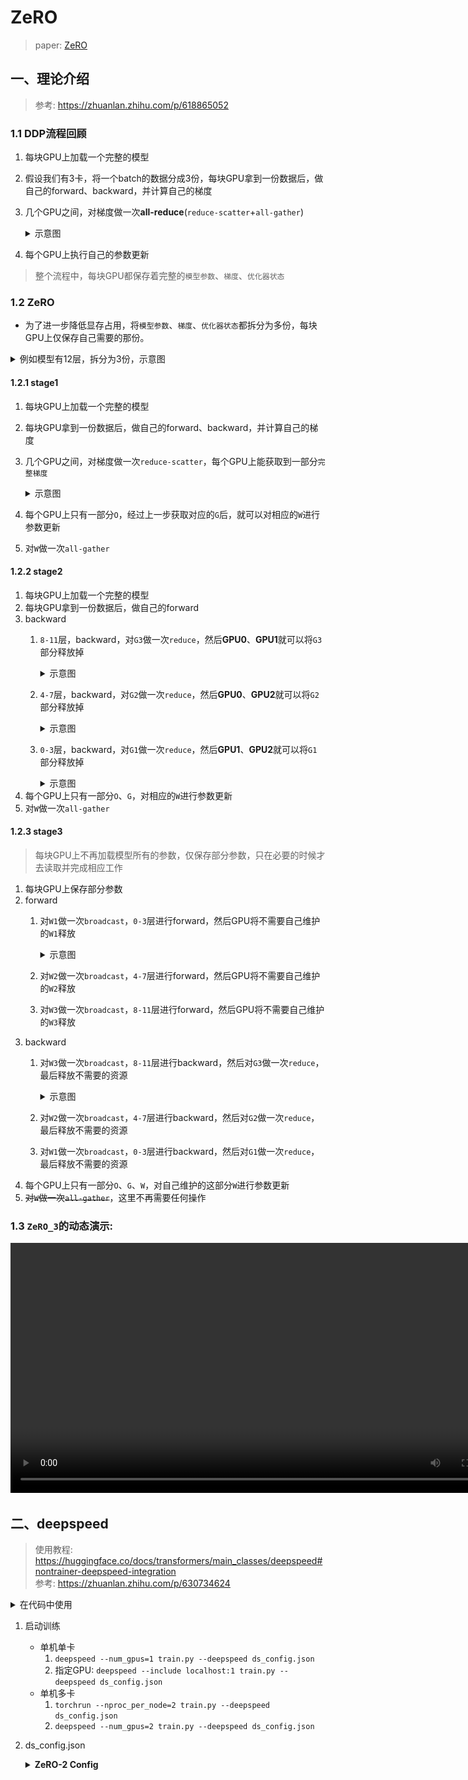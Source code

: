 # ZeRO

> paper: [ZeRO](https://arxiv.org/abs/1910.02054v3)


## 一、理论介绍
> 参考: https://zhuanlan.zhihu.com/p/618865052

### 1.1 DDP流程回顾
1. 每块GPU上加载一个完整的模型
2. 假设我们有3卡，将一个batch的数据分成3份，每块GPU拿到一份数据后，做自己的forward、backward，并计算自己的梯度
3. 几个GPU之间，对梯度做一次**all-reduce**(`reduce-scatter`+`all-gather`)

    <details>
    <summary>示意图</summary>

    ![ddp.png](../jpgs/ddp.png)

    </details>

4. 每个GPU上执行自己的参数更新

> 整个流程中，每块GPU都保存着完整的`模型参数`、`梯度`、`优化器状态`



### 1.2 ZeRO

- 为了进一步降低显存占用，将`模型参数`、`梯度`、`优化器状态`都拆分为多份，每块GPU上仅保存自己需要的那份。

<details>
<summary>例如模型有12层，拆分为3份，示意图</summary>

![ZeRO_split.png](../jpgs/ZeRO_split.png)

> - $W_1、G_1、O_1$ 对应模型的`0-3`层
> - $W_2、G_2、O_2$ 对应模型的`4-7`层
> - $W_3、G_3、O_3$ 对应模型的`8-12`层

</details>

#### 1.2.1 stage1
1. 每块GPU上加载一个完整的模型
2. 每块GPU拿到一份数据后，做自己的forward、backward，并计算自己的梯度
3. 几个GPU之间，对梯度做一次`reduce-scatter`，每个GPU上能获取到一部分`完整梯度`

    <details>
    <summary>示意图</summary>

    ![ZeRO_1.png](../jpgs/ZeRO_1.png)

    </details>

4. 每个GPU上只有一部分`O`，经过上一步获取对应的`G`后，就可以对相应的`W`进行参数更新
5. 对`W`做一次`all-gather`

#### 1.2.2 stage2

1. 每块GPU上加载一个完整的模型
2. 每块GPU拿到一份数据后，做自己的forward
3. backward
    1. `8-11`层，backward，对`G3`做一次`reduce`，然后**GPU0**、**GPU1**就可以将`G3`部分释放掉
        <details>
        <summary>示意图</summary>

        ![ZeRO_2_1.png](../jpgs/ZeRO_2_1.png)

        </details>
    2. `4-7`层，backward，对`G2`做一次`reduce`，然后**GPU0**、**GPU2**就可以将`G2`部分释放掉
        <details>
        <summary>示意图</summary>

        ![ZeRO_2_2.png](../jpgs/ZeRO_2_2.png)

        </details>
    3. `0-3`层，backward，对`G1`做一次`reduce`，然后**GPU1**、**GPU2**就可以将`G1`部分释放掉
        <details>
        <summary>示意图</summary>

        ![ZeRO_2_3.png](../jpgs/ZeRO_2_3.png)

        </details>
4. 每个GPU上只有一部分`O`、`G`，对相应的`W`进行参数更新
5. 对`W`做一次`all-gather`

#### 1.2.3 stage3
> 每块GPU上不再加载模型所有的参数，仅保存部分参数，只在必要的时候才去读取并完成相应工作

1. 每块GPU上保存部分参数
2. forward
    1. 对`W1`做一次`broadcast`，`0-3`层进行forward，然后GPU将不需要自己维护的`W1`释放
        <details>
        <summary>示意图</summary>

        ![ZeRO_3_1.png](../jpgs/ZeRO_3_1.png)

        </details>
    2. 对`W2`做一次`broadcast`，`4-7`层进行forward，然后GPU将不需要自己维护的`W2`释放
    3. 对`W3`做一次`broadcast`，`8-11`层进行forward，然后GPU将不需要自己维护的`W3`释放
3. backward
    1. 对`W3`做一次`broadcast`，`8-11`层进行backward，然后对`G3`做一次`reduce`，最后释放不需要的资源
        <details>
        <summary>示意图</summary>

        ![ZeRO_3_2.png](../jpgs/ZeRO_3_2.png)

        </details>
    2. 对`W2`做一次`broadcast`，`4-7`层进行backward，然后对`G2`做一次`reduce`，最后释放不需要的资源
    3. 对`W1`做一次`broadcast`，`0-3`层进行backward，然后对`G1`做一次`reduce`，最后释放不需要的资源
4. 每个GPU上只有一部分`O`、`G`、`W`，对自己维护的这部分`W`进行参数更新
5. ~~对`W`做一次`all-gather`~~，这里不再需要任何操作

### 1.3 `ZeRO_3`的动态演示:

<video controls width="800">
  <source src="https://www.microsoft.com/en-us/research/wp-content/uploads/2020/02/Turing-Animation.mp4?_=1" type="video/mp4">
  ZeRO_3.mp4
</video>

## 二、deepspeed
> 使用教程: https://huggingface.co/docs/transformers/main_classes/deepspeed#nontrainer-deepspeed-integration  
> 参考: https://zhuanlan.zhihu.com/p/630734624

<details>
<summary>在代码中使用</summary>

```diff
    # 解析参数
+   parser = argparse.ArgumentParser()
+   parser.add_argument('--deepspeed', type=str)     # deepspeed的配置文件
+   args = parser.parse_args()

    # 解析配置文件
+   from transformers.deepspeed import HfTrainerDeepSpeedConfig
+   hf_deepspeed_config = HfTrainerDeepSpeedConfig(args.deepspeed)
    
    # Accelerate DeepSpeed Plugin
+   from accelerate.utils import DeepSpeedPlugin
+   os.environ["ACCELERATE_USE_DEEPSPEED"] = "true"
+   deepspeed_plugin = DeepSpeedPlugin(hf_ds_config=hf_deepspeed_config)

    # 初始化accelerator
+   from accelerate import Accelerator
+   accelerator = Accelerator(deepspeed_plugin=deepspeed_plugin) 


    model = MyModel()  # 初始化model
-   # 这里不需要再迁移
-   model = model.to(device)  # model迁移到GPU

    # 如果配置文件中未指定optimizer、scheduler，这里不需要任何改动
    optimizer = torch.optim.Adam(model.parameters())  # 初始化optimizer
    # 如果配置文件中指定了optimizer、scheduler，则使用这种方式创建
+   # from accelerate.utils import DummyOptim, DummyScheduler
+   # optimizer = DummyOptim(params=model.parameters())
+   # lr_scheduler = DummyScheduler(optimizer)

    dataloader = DataLoader(train_dataset, batch_size=batch_size)

    # 将model、optimizer、dataloader放在相应设备上
+   model, optimizer, dataloader = accelerator.prepare(model, optimizer, dataloader)

    for epoch in range(num_epochs):
        for x, y_true in dataloader:
            y_pred = model(x)        # 正向传播
            l = loss(y_pred, true)   # 计算损失函数            
-           l.backward()             # 反向传播，计算梯度
+           accelerator.backward(loss)
            optimizer.step()         # 更新参数
            optimizer.zero_grad()    # 最后这里记得要将梯度清零
```

</details>

1. 启动训练
    - 单机单卡
        1. `deepspeed --num_gpus=1 train.py --deepspeed ds_config.json`
        2. 指定GPU: `deepspeed --include localhost:1 train.py --deepspeed ds_config.json`
    - 单机多卡
        1. `torchrun --nproc_per_node=2 train.py --deepspeed ds_config.json`
        2. `deepspeed --num_gpus=2 train.py --deepspeed ds_config.json`
2. ds_config.json
    <details>
    <summary><b>ZeRO-2 Config</b></summary>

    ```json
    {
        "fp16": {
            "enabled": "auto", // true
            "loss_scale": 0,
            "loss_scale_window": 1000,
            "initial_scale_power": 16,
            "hysteresis": 2,
            "min_loss_scale": 1
        },

        "optimizer": {
            "type": "AdamW",
            "params": {
                "lr": 3e-5,
                "betas": [0.8, 0.999],
                "eps": 1e-8,
                "weight_decay": 3e-7
            }
        },

        "scheduler": {
            "type": "WarmupLR",
            "params": {
                "warmup_min_lr": 0,
                "warmup_max_lr": 3e-5,
                "warmup_num_steps": 500
            }
        },

        "zero_optimization": {
            "stage": 2,
            "offload_optimizer": {
                "device": "cpu",
                "pin_memory": true
            }, // 将部分数据(优化器参数、梯度) offload到CPU，降低对显存的需求
            "allgather_partitions": true,
            "allgather_bucket_size": 2e8,
            "overlap_comm": true,
            "reduce_scatter": true,
            "reduce_bucket_size": 2e8,
            "contiguous_gradients": true
        },

        "gradient_accumulation_steps": "auto",
        "gradient_clipping": "auto",
        "steps_per_print": 2000,
        "train_batch_size": "auto",
        "train_micro_batch_size_per_gpu": "auto",
        "wall_clock_breakdown": false
    }

    ```

    </details>